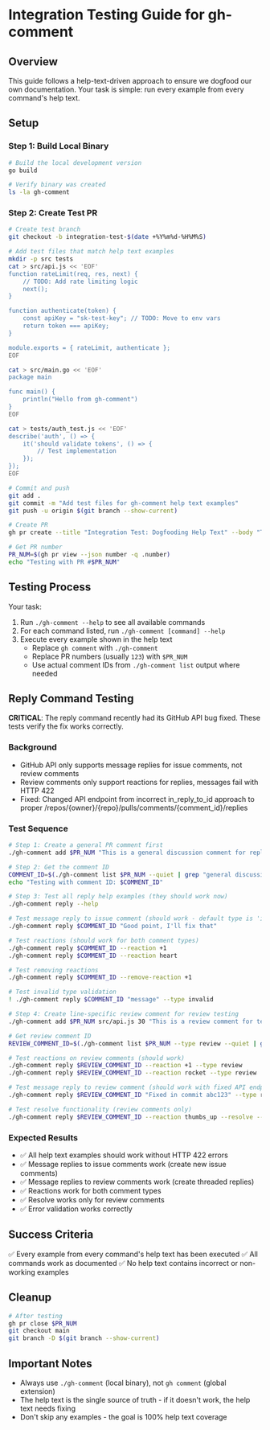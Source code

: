 # Integration Testing Guide for gh-comment

## Overview

This guide follows a help-text-driven approach to ensure we dogfood our own documentation. Your task is simple: run every example from every command's help text.

## Setup

### Step 1: Build Local Binary

```bash
# Build the local development version
go build

# Verify binary was created
ls -la gh-comment
```

### Step 2: Create Test PR

```bash
# Create test branch
git checkout -b integration-test-$(date +%Y%m%d-%H%M%S)

# Add test files that match help text examples
mkdir -p src tests
cat > src/api.js << 'EOF'
function rateLimit(req, res, next) {
    // TODO: Add rate limiting logic
    next();
}

function authenticate(token) {
    const apiKey = "sk-test-key"; // TODO: Move to env vars
    return token === apiKey;
}

module.exports = { rateLimit, authenticate };
EOF

cat > src/main.go << 'EOF'
package main

func main() {
    println("Hello from gh-comment")
}
EOF

cat > tests/auth_test.js << 'EOF'
describe('auth', () => {
    it('should validate tokens', () => {
        // Test implementation
    });
});
EOF

# Commit and push
git add .
git commit -m "Add test files for gh-comment help text examples"
git push -u origin $(git branch --show-current)

# Create PR
gh pr create --title "Integration Test: Dogfooding Help Text" --body "Testing all help text examples"

# Get PR number
PR_NUM=$(gh pr view --json number -q .number)
echo "Testing with PR #$PR_NUM"
```

## Testing Process

Your task:

1. Run `./gh-comment --help` to see all available commands
2. For each command listed, run `./gh-comment [command] --help`
3. Execute every example shown in the help text
   - Replace `gh comment` with `./gh-comment`
   - Replace PR numbers (usually `123`) with `$PR_NUM`
   - Use actual comment IDs from `./gh-comment list` output where needed

## Reply Command Testing

**CRITICAL**: The reply command recently had its GitHub API bug fixed. These tests verify the fix works correctly.

### Background
- GitHub API only supports message replies for issue comments, not review comments
- Review comments only support reactions for replies, messages fail with HTTP 422
- Fixed: Changed API endpoint from incorrect in_reply_to_id approach to proper /repos/{owner}/{repo}/pulls/comments/{comment_id}/replies

### Test Sequence

```bash
# Step 1: Create a general PR comment first
./gh-comment add $PR_NUM "This is a general discussion comment for reply testing"

# Step 2: Get the comment ID
COMMENT_ID=$(./gh-comment list $PR_NUM --quiet | grep "general discussion" | grep -o 'ID:[0-9]*' | cut -d: -f2)
echo "Testing with comment ID: $COMMENT_ID"

# Step 3: Test all reply help examples (they should work now)
./gh-comment reply --help

# Test message reply to issue comment (should work - default type is 'issue')
./gh-comment reply $COMMENT_ID "Good point, I'll fix that"

# Test reactions (should work for both comment types)
./gh-comment reply $COMMENT_ID --reaction +1
./gh-comment reply $COMMENT_ID --reaction heart

# Test removing reactions 
./gh-comment reply $COMMENT_ID --remove-reaction +1

# Test invalid type validation
! ./gh-comment reply $COMMENT_ID "message" --type invalid

# Step 4: Create line-specific review comment for review testing
./gh-comment add $PR_NUM src/api.js 30 "This is a review comment for testing"

# Get review comment ID
REVIEW_COMMENT_ID=$(./gh-comment list $PR_NUM --type review --quiet | grep "review comment" | grep -o 'ID:[0-9]*' | cut -d: -f2)

# Test reactions on review comments (should work)
./gh-comment reply $REVIEW_COMMENT_ID --reaction +1 --type review
./gh-comment reply $REVIEW_COMMENT_ID --reaction rocket --type review

# Test message reply to review comment (should work with fixed API endpoint)
./gh-comment reply $REVIEW_COMMENT_ID "Fixed in commit abc123" --type review

# Test resolve functionality (review comments only)
./gh-comment reply $REVIEW_COMMENT_ID --reaction thumbs_up --resolve --type review
```

### Expected Results
- ✅ All help text examples should work without HTTP 422 errors
- ✅ Message replies to issue comments work (create new issue comments)  
- ✅ Message replies to review comments work (create threaded replies)
- ✅ Reactions work for both comment types
- ✅ Resolve works only for review comments
- ✅ Error validation works correctly

## Success Criteria

✅ Every example from every command's help text has been executed
✅ All commands work as documented
✅ No help text contains incorrect or non-working examples

## Cleanup

```bash
# After testing
gh pr close $PR_NUM
git checkout main
git branch -D $(git branch --show-current)
```

## Important Notes

- Always use `./gh-comment` (local binary), not `gh comment` (global extension)
- The help text is the single source of truth - if it doesn't work, the help text needs fixing
- Don't skip any examples - the goal is 100% help text coverage